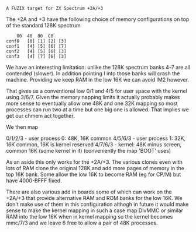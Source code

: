 `A FUZIX target for ZX Spectrum +2A/+3`

The +2A and +3 have the following choice of memory configurations on top of
the standard 128K spectrum

```
	00  40  80  C0
conf0	[0] [1] [2] [3]
conf1	[4] [5] [6] [7]
conf2	[4] [5] [6] [3]
conf3	[4] [7] [6] [3]
```

We have an interesting limitation: unlike the 128K spectrum banks 4-7 are
all contended (slower). In addition pointing I into those banks will crash
the machine. Providing we keep RAM in the low 16K we can avoid IM2 however.

That gives us a conventional low 0/1 and 4/5 for user space with the kernel
using 3/6/7. Given the memory napping limits it actually probably makes
more sense to eventually allow one 48K and one 32K mapping so most processes
can run two at a time but one big one is allowed. That implies we get our
chmem act together.

We then map

0/1/2/3	-	user process 0: 48K, 16K common
4/5/6/3 -	user process 1: 32K, 16K common, 16K is kernel reserved
4/7/6/3 -	kernel: 48K minus screen, common 16K (some kernel in it)
		(conveniently the map 'BOOT' uses)

As an aside this only works for the +2A/+3. The various clones even with
lots of RAM clone the original 128K and add more pages of memory in the top
16K bank. Some allow the low 16K to become RAM (eg for CP/M) but have
4000-BFFF fixed.

There are also various add in boards some of which can work on the +2A/+3
that provide alternative RAM and ROM banks for the low 16K. We don't make
use of them in this configuration althogh in future it would make sense to
make the kernel mapping in such a case map DivMMC or similar RAM into the
low 16K when in kernel mapping so the kernel becomes mmc/7/3 and we leave 6
free to allow a pair of 48K processes.
